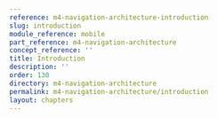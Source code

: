 ```yaml
---
reference: m4-navigation-architecture-introduction
slug: introduction
module_reference: mobile
part_reference: m4-navigation-architecture
concept_reference: ''
title: Introduction
description: ''
order: 130
directory: m4-navigation-architecture
permalink: m4-navigation-architecture/introduction
layout: chapters
---
```

